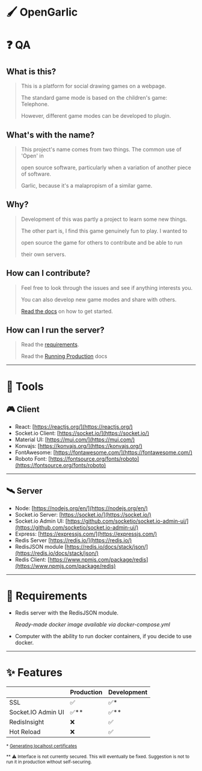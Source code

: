 # :paintbrush: OpenGarlic

# :question: QA

## What is this?

> This is a platform for social drawing games on a webpage.
> 
> The standard game mode is based on the children's game: Telephone.
> 
> However, different game modes can be developed to plugin.

## What's with the name?

> This project's name comes from two things. The common use of 'Open' in
> 
> open source software, particularly when a variation of another piece of software.
> 
> Garlic, because it's a malapropism of a similar game.

## Why?

> Development of this was partly a project to learn some new things.
> 
> The other part is, I find this game genuinely fun to play. I wanted to
> 
> open source the game for others to contribute and be able to run
> 
> their own servers.

## How can I contribute?

> Feel free to look through the issues and see if anything interests you.
> 
> You can also develop new game modes and share with others.
> 
> [Read the docs](docs/Development.md) on how to get started.

## How can I run the server?

> Read the [requirements](https://github.com/nalmeth/opengartic#wrench-requirements).
> 
> Read the [Running Production](docs/Production.md) docs

---

# :toolbox: Tools

## :video_game: Client

- React: [https://reactjs.org/](https://reactjs.org/)
- Socket.io Client: [https://socket.io/](https://socket.io/)
- Material UI: [https://mui.com/](https://mui.com/)
- Konvajs: [https://konvajs.org/](https://konvajs.org/)
- FontAwesome: [https://fontawesome.com/](https://fontawesome.com/)
- Roboto Font: [https://fontsource.org/fonts/roboto](https://fontsource.org/fonts/roboto)

---

## :artificial_satellite: Server

- Node: [https://nodejs.org/en/](https://nodejs.org/en/)
- Socket.io Server: [https://socket.io/](https://socket.io/)
- Socket.io Admin UI: [https://github.com/socketio/socket.io-admin-ui/](https://github.com/socketio/socket.io-admin-ui/)
- Express: [https://expressjs.com/](https://expressjs.com/)
- Redis Server [https://redis.io/](https://redis.io/)
- RedisJSON module [https://redis.io/docs/stack/json/](https://redis.io/docs/stack/json/)
- Redis Client: [https://www.npmjs.com/package/redis](https://www.npmjs.com/package/redis)

---

# :wrench: Requirements

- Redis server with the RedisJSON module.
  
  *Ready-made docker image available via docker-compose.yml*

- Computer with the ability to run docker containers, if you decide to use docker.

---

# :sparkles: Features

|                    | Production            | Development          |
| ------------------ | --------------------- | -------------------- |
| SSL                | :white_check_mark:    | :white_check_mark:\* |
| Socket.IO Admin UI | :white_check_mark:\** | :white_check_mark:** |
| RedisInsight       | :x:                   | :white_check_mark:   |
| Hot Reload         | :x:                   | :white_check_mark:   |

<sub>\* [Generating localhost certificates](docs/Development.md#lock-ssl-support)</sub>

<sub>\*\* :warning: Interface is not currently secured. This will eventually be fixed. Suggestion is not to run it in production without self-securing.</sub>
